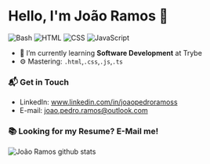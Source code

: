 # Hello, I'm João Ramos 👋

![Bash](https://img.shields.io/badge/Bash-Basic-green)
![HTML](https://img.shields.io/badge/HTML-Basic-green)
![CSS](https://img.shields.io/badge/CSS-Basic-green)
![JavaScript](https://img.shields.io/badge/JavaScript-Basic-green)


- 🌱 I’m currently learning **Software Development** at Trybe
- ⚙️ Mastering: `.html`,`.css`,`.js`,`.ts`

### 📬 Get in Touch

- LinkedIn: www.linkedin.com/in/joaopedroramoss
- E-mail: joao.pedro.ramos@outlook.com
### 📚 Looking for my Resume? E-Mail me!
![João Ramos github stats](https://github-readme-stats.vercel.app/api?username=jpnunes21&show_icons=true&hide_border=true)
